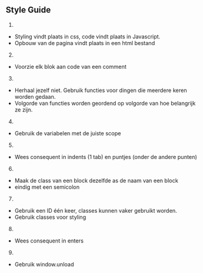 ## Style Guide

1.  
* Styling vindt plaats in css, code vindt plaats in Javascript.
* Opbouw van de pagina vindt plaats in een html bestand

2.  
* Voorzie elk blok aan code van een comment

3.  
* Herhaal jezelf niet. Gebruik functies voor dingen die meerdere keren worden
  gedaan.
* Volgorde van functies worden geordend op volgorde van hoe belangrijk ze zijn.

4.  
* Gebruik de variabelen met de juiste scope

5.  
* Wees consequent in indents (1 tab) en puntjes (onder de andere punten)

6.  
* Maak de class van een block dezelfde as de naam van een block
* eindig met een semicolon

7.  
* Gebruik een ID één keer, classes kunnen vaker gebruikt worden.
* Gebruik classes voor styling

8.  
* Wees consequent in enters

9.  
* Gebruik window.unload
